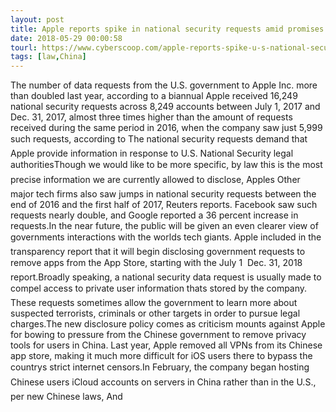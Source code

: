 ```yaml
---
layout: post
title: Apple reports spike in national security requests amid promises of more transparency
date: 2018-05-29 00:00:58
tourl: https://www.cyberscoop.com/apple-reports-spike-u-s-national-security-requests-amid-promises-transparency/?category_news=technology
tags: [law,China]
---
```

The number of data requests from the U.S. government to Apple Inc. more than doubled last year, according to a biannual Apple received 16,249 national security requests across 8,249 accounts between July 1, 2017 and Dec. 31, 2017, almost three times higher than the amount of requests received during the same period in 2016, when the company saw just 5,999 such requests, according to The national security requests demand that Apple provide information in response to U.S. National Security legal authoritiesThough we would like to be more specific, by law this is the most precise information we are currently allowed to disclose, Apples Other major tech firms also saw jumps in national security requests between the end of 2016 and the first half of 2017, Reuters reports. Facebook saw such requests nearly double, and Google reported a 36 percent increase in requests.In the near future, the public will be given an even clearer view of governments interactions with the worlds tech giants. Apple included in the transparency report that it will begin disclosing government requests to remove apps from the App Store, starting with the July 1  Dec. 31, 2018 report.Broadly speaking, a national security data request is usually made to compel access to private user information thats stored by the company. These requests sometimes allow the government to learn more about suspected terrorists, criminals or other targets in order to pursue legal charges.The new disclosure policy comes as criticism mounts against Apple for bowing to pressure from the Chinese government to remove privacy tools for users in China. Last year, Apple removed all VPNs from its Chinese app store, making it much more difficult for iOS users there to bypass the countrys strict internet censors.In February, the company began hosting Chinese users iCloud accounts on servers in China rather than in the U.S., per new Chinese laws, And 